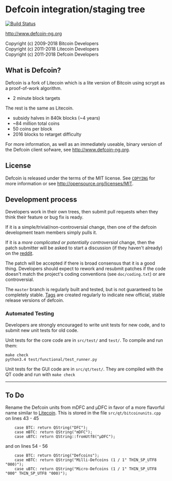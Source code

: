 Defcoin integration/staging tree
================================

[![Build Status](https://travis-ci.org/NaH012/test.svg?branch=master)](https://travis-ci.org/NaH012/test)

http://www.defcoin-ng.org

Copyright (c) 2009-2018 Bitcoin Developers<br>
Copyright (c) 2011-2018 Litecoin Developers<br>
Copyright (c) 2011-2018 Defcoin Developers

What is Defcoin?
----------------

Defcoin is a fork of Litecoin which is a lite version of Bitcoin using scrypt as a proof-of-work algorithm.
 - 2 minute block targets
 
 The rest is the same as Litecoin.
 - subsidy halves in 840k blocks (~4 years)
 - ~84 million total coins
 - 50 coins per block
 - 2016 blocks to retarget difficulty

For more information, as well as an immediately useable, binary version of
the Defcoin client sofware, see http://www.defcoin-ng.org.

License
-------

Defcoin is released under the terms of the MIT license. See [`COPYING`](COPYING) for more
information or see http://opensource.org/licenses/MIT.

Development process
-------------------

Developers work in their own trees, then submit pull requests when they think
their feature or bug fix is ready.

If it is a simple/trivial/non-controversial change, then one of the defcoin
development team members simply pulls it.

If it is a *more complicated or potentially controversial* change, then the patch
submitter will be asked to start a discussion (if they haven't already) on the
[reddit](https://www.reddit.com/r/defcoin/).

The patch will be accepted if there is broad consensus that it is a good thing.
Developers should expect to rework and resubmit patches if the code doesn't
match the project's coding conventions (see `doc/coding.txt`) or are
controversial.

The `master` branch is regularly built and tested, but is not guaranteed to be
completely stable. [Tags](https://github.com/NaH012/defcoin/tags) are created
regularly to indicate new official, stable release versions of defcoin.


### Automated Testing

Developers are strongly encouraged to write unit tests for new code, and to
submit new unit tests for old code.

Unit tests for the core code are in `src/test/` and `test/`. To compile and run them:

    make check
    python3.4 test/functional/test_runner.py

Unit tests for the GUI code are in `src/qt/test/`. They are compiled with the QT code and run with `make check`

----------------------------------
## To Do

Rename the Defcoin units from mDFC and μDFC in favor of a more flavorful name similar to [Litecoin](https://github.com/litecoin-project/litecoin).
This is stored in the file ```src/qt/bitcoinunits.cpp``` on lines 43 - 45
```
    case BTC: return QString("DFC");
    case mBTC: return QString("mDFC");
    case uBTC: return QString::fromUtf8("μDFC");
```
and on lines 54 - 56
```
    case BTC: return QString("Defcoins");
    case mBTC: return QString("Milli-Defcoins (1 / 1" THIN_SP_UTF8 "000)");
    case uBTC: return QString("Micro-Defcoins (1 / 1" THIN_SP_UTF8 "000" THIN_SP_UTF8 "000)");
```

